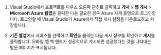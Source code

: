 
1. Visual Studio에서 프로젝트를 마우스 오른쪽 단추로 클릭하고 **게시** > **웹 게시** > **Microsoft Azure 웹앱**을 클릭한 다음 필요한 경우 Azure 자격 증명으로 로그인합니다. 로그인할 때 Visual Studio가 Azure에서 직접 게시 설정을 다운로드하고 저장합니다.

2. **기존 웹앱**에서 서비스를 선택하고 **확인**을 클릭한 다음 게시 정보를 확인하고 **게시**를 클릭합니다. 모바일 앱 백 엔드가 성공적으로 게시되면 성공했다는 것을 나타내는 방문 페이지가 표시됩니다.

<!---HONumber=Nov15_HO1-->